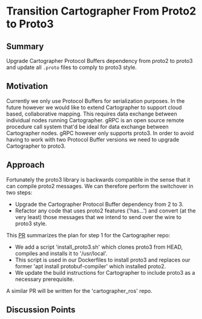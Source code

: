 # Transition Cartographer From Proto2 to Proto3

## Summary
[summary]: #summary

Upgrade Cartographer Protocol Buffers dependency from proto2 to proto3 and update all `.proto` files to comply to proto3 style.

## Motivation
[motivation]: #motivation

Currently we only use Protocol Buffers for serialization purposes.
In the future however we would like to extend Cartographer to support cloud based, collaborative mapping.
This requires data exchange between individual nodes running Cartographer.
gRPC is an  open source remote procedure call system that'd be ideal for data exchange between Cartographer nodes.
gRPC however only supports proto3.
In order to avoid having to work with two Protocol Buffer versions we need to upgrade Cartographer to proto3.

## Approach
[approach]: #approach

Fortunately the proto3 library is backwards compatible in the sense that it can compile proto2 messages.
We can therefore perform the switchover in two steps:
- Upgrade the Cartographer Protocol Buffer dependency from 2 to 3.
- Refactor any code that uses proto2 features ('has...') and convert (at the very least) those messages that we intend to send over the wire to proto3 style.

This [PR][FirstPR] summarizes the plan for step 1 for the Cartographer repo:
- We add a script 'install_proto3.sh' which clones proto3 from HEAD, compiles and installs it to '/usr/local'.
- This script is used in our Dockerfiles to install proto3 and replaces our former 'apt install protobuf-compiler' which installed proto2.
- We update the build instructions for Cartographer to include proto3 as a necessary prerequisite.

A similar PR will be written for the 'cartographer_ros' repo.

## Discussion Points
[discussion]: #discussion

[FirstPR]: https://github.com/googlecartographer/cartographer/pull/644
